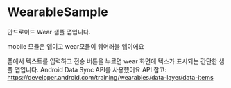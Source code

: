 # WearableSample
안드로이드 Wear 샘플 앱입니다.

mobile 모듈은 앱이고 wear모듈이 웨어러블 앱이에요

폰에서 텍스트를 입력하고 전송 버튼을 누르면 wear 화면에 텍스가 표시되는 간단한 샘플 앱입니다.
Android Data Sync API를 사용헀어요
API 참고: <https://developer.android.com/training/wearables/data-layer/data-items>
